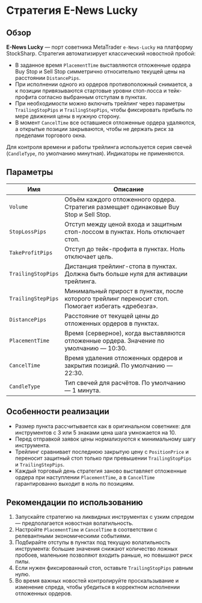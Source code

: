 # Стратегия E-News Lucky

## Обзор
**E-News Lucky** — порт советника MetaTrader `e-News-Lucky` на платформу StockSharp. Стратегия автоматизирует классический новостной пробой:

- В заданное время `PlacementTime` выставляются отложенные ордера Buy Stop и Sell Stop симметрично относительно текущей цены на расстоянии `DistancePips`.
- При исполнении одного из ордеров противоположный снимается, а к позиции привязываются стартовые уровни стоп-лосса и тейк-профита согласно выбранным отступам в пунктах.
- При необходимости можно включить трейлинг через параметры `TrailingStopPips` и `TrailingStepPips`, чтобы фиксировать прибыль по мере движения цены в нужную сторону.
- В момент `CancelTime` все оставшиеся отложенные ордера удаляются, а открытые позиции закрываются, чтобы не держать риск за пределами торгового окна.

Для контроля времени и работы трейлинга используется серия свечей (`CandleType`, по умолчанию минутная). Индикаторы не применяются.

## Параметры
| Имя | Описание |
| --- | --- |
| `Volume` | Объём каждого отложенного ордера. Стратегия размещает одинаковые Buy Stop и Sell Stop. |
| `StopLossPips` | Отступ между ценой входа и защитным стоп-лоссом в пунктах. Ноль отключает стоп. |
| `TakeProfitPips` | Отступ до тейк-профита в пунктах. Ноль отключает цель. |
| `TrailingStopPips` | Дистанция трейлинг-стопа в пунктах. Должна быть больше нуля для активации трейлинга. |
| `TrailingStepPips` | Минимальный прирост в пунктах, после которого трейлинг переносит стоп. Помогает избегать «дребезга». |
| `DistancePips` | Расстояние от текущей цены до отложенных ордеров в пунктах. |
| `PlacementTime` | Время (серверное), когда выставляются отложенные ордера. Значение по умолчанию — 10:30. |
| `CancelTime` | Время удаления отложенных ордеров и закрытия позиций. По умолчанию — 22:30. |
| `CandleType` | Тип свечей для расчётов. По умолчанию — 1 минута. |

## Особенности реализации
- Размер пункта рассчитывается как в оригинальном советнике: для инструментов с 3 или 5 знаками цена шага умножается на 10.
- Перед отправкой заявок цены нормализуются к минимальному шагу инструмента.
- Трейлинг сравнивает последнюю закрытую цену с `PositionPrice` и переносит защитный стоп только при превышении `TrailingStopPips` и `TrailingStepPips`.
- Каждый торговый день стратегия заново выставляет отложенные ордера при наступлении `PlacementTime`, а в `CancelTime` гарантированно выходит в ноль по позициям.

## Рекомендации по использованию
1. Запускайте стратегию на ликвидных инструментах с узким спредом — предполагается новостная волатильность.
2. Настройте `PlacementTime` и `CancelTime` в соответствии с релевантными экономическими событиями.
3. Подбирайте отступы в пунктах под текущую волатильность инструмента: большие значения снижают количество ложных пробоев, маленькие позволяют входить раньше, но повышают риск пилы.
4. Если нужен фиксированный стоп, оставьте `TrailingStopPips` равным нулю.
5. Во время важных новостей контролируйте проскальзывание и изменение спреда, чтобы убедиться в корректном исполнении отложенных ордеров.
